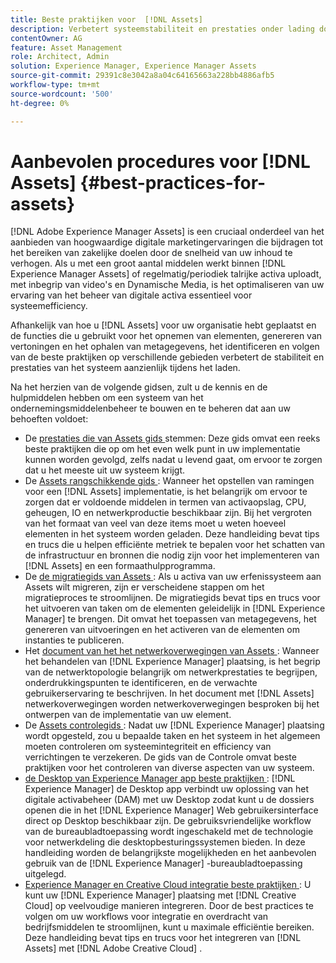 ```yaml
---
title: Beste praktijken voor  [!DNL Assets]
description: Verbetert systeemstabiliteit en prestaties onder lading door beste praktijken te identificeren en te volgen die van uw plaatsing en configuratie afhangen.
contentOwner: AG
feature: Asset Management
role: Architect, Admin
solution: Experience Manager, Experience Manager Assets
source-git-commit: 29391c8e3042a8a04c64165663a228bb4886afb5
workflow-type: tm+mt
source-wordcount: '500'
ht-degree: 0%

---
```


# Aanbevolen procedures voor [!DNL Assets] {#best-practices-for-assets}

[!DNL Adobe Experience Manager Assets] is een cruciaal onderdeel van het aanbieden van hoogwaardige digitale marketingervaringen die bijdragen tot het bereiken van zakelijke doelen door de snelheid van uw inhoud te verhogen. Als u met een groot aantal middelen werkt binnen [!DNL Experience Manager Assets] of regelmatig/periodiek talrijke activa uploadt, met inbegrip van video&#39;s en Dynamische Media, is het optimaliseren van uw ervaring van het beheer van digitale activa essentieel voor systeemefficiency.

Afhankelijk van hoe u [!DNL Assets] voor uw organisatie hebt geplaatst en de functies die u gebruikt voor het opnemen van elementen, genereren van vertoningen en het ophalen van metagegevens, het identificeren en volgen van de beste praktijken op verschillende gebieden verbetert de stabiliteit en prestaties van het systeem aanzienlijk tijdens het laden.

Na het herzien van de volgende gidsen, zult u de kennis en de hulpmiddelen hebben om een systeem van het ondernemingsmiddelenbeheer te bouwen en te beheren dat aan uw behoeften voldoet:

* De [ prestaties die van Assets gids ](/help/assets/performance-tuning-guidelines.md) stemmen: Deze gids omvat een reeks beste praktijken die op om het even welk punt in uw implementatie kunnen worden gevolgd, zelfs nadat u levend gaat, om ervoor te zorgen dat u het meeste uit uw systeem krijgt.
* De [ Assets rangschikkende gids ](/help/assets/assets-sizing-guide.md): Wanneer het opstellen van ramingen voor een [!DNL Assets] implementatie, is het belangrijk om ervoor te zorgen dat er voldoende middelen in termen van activaopslag, CPU, geheugen, IO en netwerkproductie beschikbaar zijn. Bij het vergroten van het formaat van veel van deze items moet u weten hoeveel elementen in het systeem worden geladen. Deze handleiding bevat tips en trucs die u helpen efficiënte metriek te bepalen voor het schatten van de infrastructuur en bronnen die nodig zijn voor het implementeren van [!DNL Assets] en een formaathulpprogramma.
* De [ de migratiegids van Assets ](/help/assets/assets-migration-guide.md): Als u activa van uw erfenissysteem aan Assets wilt migreren, zijn er verscheidene stappen om het migratieproces te stroomlijnen. De migratiegids bevat tips en trucs voor het uitvoeren van taken om de elementen geleidelijk in [!DNL Experience Manager] te brengen. Dit omvat het toepassen van metagegevens, het genereren van uitvoeringen en het activeren van de elementen om instanties te publiceren.
* Het [ document van het het netwerkoverwegingen van Assets ](/help/assets/assets-network-considerations.md): Wanneer het behandelen van [!DNL Experience Manager] plaatsing, is het begrip van de netwerktopologie belangrijk om netwerkprestaties te begrijpen, onderdrukkingspunten te identificeren, en de verwachte gebruikerservaring te beschrijven. In het document met [!DNL Assets] netwerkoverwegingen worden netwerkoverwegingen besproken bij het ontwerpen van de implementatie van uw element.
* De [ Assets controlegids ](/help/assets/assets-monitoring-best-practices.md): Nadat uw [!DNL Experience Manager] plaatsing wordt opgesteld, zou u bepaalde taken en het systeem in het algemeen moeten controleren om systeemintegriteit en efficiency van verrichtingen te verzekeren. De gids van de Controle omvat beste praktijken voor het controleren van diverse aspecten van uw systeem.
* [ de Desktop van Experience Manager app beste praktijken ](https://experienceleague.adobe.com/docs/experience-manager-desktop-app/using/introduction.html): [!DNL Experience Manager] de Desktop app verbindt uw oplossing van het digitale activabeheer (DAM) met uw Desktop zodat kunt u de dossiers openen die in het [!DNL Experience Manager] Web gebruikersinterface direct op Desktop beschikbaar zijn. De gebruiksvriendelijke workflow van de bureaubladtoepassing wordt ingeschakeld met de technologie voor netwerkdeling die desktopbesturingssystemen bieden. In deze handleiding worden de belangrijkste mogelijkheden en het aanbevolen gebruik van de [!DNL Experience Manager] -bureaubladtoepassing uitgelegd.
* [ Experience Manager en Creative Cloud integratie beste praktijken ](/help/assets/aem-cc-integration-best-practices.md): U kunt uw [!DNL Experience Manager] plaatsing met [!DNL Creative Cloud] op veelvoudige manieren integreren. Door de best practices te volgen om uw workflows voor integratie en overdracht van bedrijfsmiddelen te stroomlijnen, kunt u maximale efficiëntie bereiken. Deze handleiding bevat tips en trucs voor het integreren van [!DNL Assets] met [!DNL Adobe Creative Cloud] .
